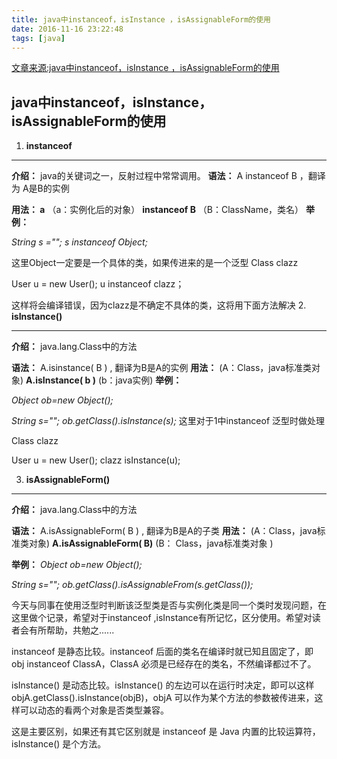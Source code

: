 ```yaml
---
title: java中instanceof，isInstance ，isAssignableForm的使用
date: 2016-11-16 23:22:48
tags: [java]
---
```

[文章来源:java中instanceof，isInstance ，isAssignableForm的使用](http://blog.csdn.net//u011229848//article/details/53192954)


## java中instanceof，isInstance，isAssignableForm的使用

1. **instanceof**

****

**介绍：** java的关键词之一，反射过程中常常调用。
**语法：** A instanceof B ，翻译为 A是B的实例

**用法： a** （a：实例化后的对象） **instanceof B** （B：ClassName，类名）
**举例：**

*String s ="";*
*s instanceof Object;*

这里Object一定要是一个具体的类，如果传进来的是一个泛型
Class<T> clazz

User u = new User();
u instanceof clazz；

这样将会编译错误，因为clazz是不确定不具体的类，这将用下面方法解决
2. **isInstance()**

****
**介绍：** java.lang.Class中的方法

**语法：** A.isinstance( B ) , 翻译为B是A的实例
**用法：** (A：Class，java标准类对象) **A.isInstance( b )** (b：java实例)
**举例：**

*Object ob=new Object();*

*String s="";*
*ob.getClass().isInstance(s);*
这里对于1中instanceof 泛型时做处理

Class<T> clazz

User u = new User();
clazz isInstance(u);

3. **isAssignableForm()**

****
**介绍：** java.lang.Class中的方法

**语法：** A.isAssignableForm( B ) , 翻译为B是A的子类
**用法：** (A：Class，java标准类对象) **A.isAssignableForm( B)** (B： Class，java标准类对象 )

**举例：**
*Object ob=new Object();*

*String s="";*
*ob.getClass().isAssignableFrom(s.getClass());*

今天与同事在使用泛型时判断该泛型类是否与实例化类是同一个类时发现问题，在这里做个记录，希望对于instanceof ,isInstance有所记忆，区分使用。希望对读者会有所帮助，共勉之......

instanceof 是静态比较。instanceof 后面的类名在编译时就已知且固定了，即 obj instanceof ClassA，ClassA 必须是已经存在的类名，不然编译都过不了。

isInstance() 是动态比较。isInstance() 的左边可以在运行时决定，即可以这样 objA.getClass().isInstance(objB)，objA 可以作为某个方法的参数被传进来，这样可以动态的看两个对象是否类型兼容。

这是主要区别，如果还有其它区别就是 instanceof 是 Java 内置的比较运算符，isInstance() 是个方法。